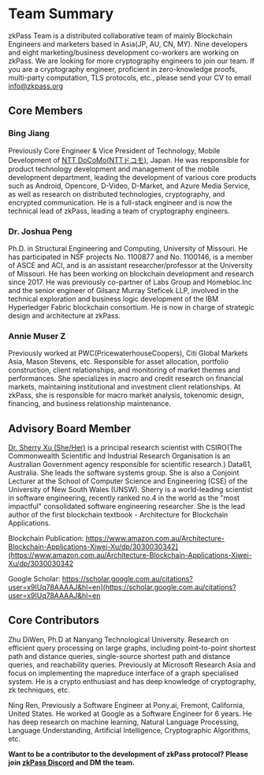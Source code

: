 # Team Summary
zkPass Team is a distributed collaborative team of mainly Blockchain Engineers and marketers based in Asia(JP, AU, CN, MY). Nine developers and eight marketing/business development co-workers are working on zkPass. We are looking for more cryptography engineers to join our team. If you are a cryptography engineer, proficient in zero-knowledge proofs, multi-party computation, TLS protocols, etc., please send your CV to email info@zkpass.org
## Core Members
### Bing Jiang
Previously Core Engineer & Vice President of Technology, Mobile Development of [NTT DoCoMo(NTTドコモ)](https://www.docomo.ne.jp/), Japan. He was responsible for product technology development and management of the mobile development department, leading the development of various core products such as Android, Opencore, D-Video, D-Market, and Azure Media Service, as well as research on distributed technologies, cryptography, and encrypted communication. He is a full-stack engineer and is now the technical lead of zkPass, leading a team of cryptography engineers.

### Dr. Joshua Peng
Ph.D. in Structural Engineering and Computing, University of Missouri. He has participated in NSF projects No. 1100877 and No. 1100146, is a member of ASCE and ACI, and is an assistant researcher/professor at the University of Missouri. He has been working on blockchain development and research since 2017. He was previously co-partner of Labs Group and Homebloc.Inc and the senior engineer of Gilsanz Murray Steficek LLP, involved in the technical exploration and business logic development of the IBM Hyperledger Fabric blockchain consortium. He is now in charge of strategic design and architecture at zkPass.

### Annie Muser Z 
Previously worked at PWC(PricewaterhouseCoopers), Citi Global Markets Asia, Mason Stevens, etc. Responsible for asset allocation, portfolio construction, client relationships, and monitoring of market themes and performances. She specializes in macro and credit research on financial markets, maintaining institutional and investment client relationships. At zkPass, she is responsible for macro market analysis, tokenomic design, financing, and business relationship maintenance.
## Advisory Board Member
[Dr. Sherry Xu (She/Her)](https://people.csiro.au/X/S/Xiwei-Xu) is a principal research scientist with CSIRO(The Commonwealth Scientific and Industrial Research Organisation is an Australian Government agency responsible for scientific research.) Data61, Australia. She leads the software systems group. She is also a Conjoint Lecturer at the School of Computer Science and Engineering (CSE) of the University of New South Wales (UNSW). Sherry is a world-leading scientist in software engineering, recently ranked no.4 in the world as the "most impactful" consolidated software engineering researcher. She is the lead author of the first blockchain textbook - Architecture for Blockchain Applications.

Blockchain Publication:
https://www.amazon.com.au/Architecture-Blockchain-Applications-Xiwei-Xu/dp/3030030342](https://www.amazon.com.au/Architecture-Blockchain-Applications-Xiwei-Xu/dp/3030030342

Google Scholar:
https://scholar.google.com.au/citations?user=x9IUq78AAAAJ&hl=en](https://scholar.google.com.au/citations?user=x9IUq78AAAAJ&hl=en

## Core Contributors
Zhu DiWen, Ph.D at Nanyang Technological University. Research on efficient query processing on large graphs, including point-to-point shortest path and distance queries, single-source shortest path and distance queries, and reachability queries. Previously at Microsoft Research Asia and focus on implementing the mapreduce interface of a graph specialised system. He is a crypto enthusiast and has deep knowledge of cryptography, zk techniques, etc.

Ning Ren, Previously a Software Engineer at Pony.ai, Fremont, California, United States. He worked at Google as a Software Engineer for 6 years. He has deep research on machine learning, Natural Language Processing, Language Understanding, Artificial Intelligence, Cryptographic Algorithms, etc.

**Want to be a contributor to the development of zkPass protocol? Please join [zkPass Discord](https://discord.gg/zkpass) and DM the team.**
